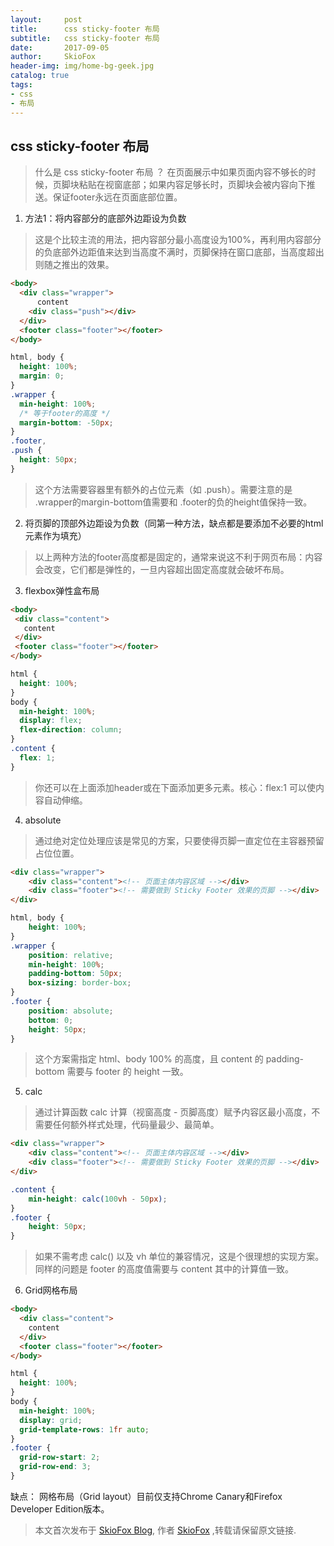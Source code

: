 ```yaml
---
layout:     post
title:      css sticky-footer 布局
subtitle:   css sticky-footer 布局
date:       2017-09-05
author:     SkioFox
header-img: img/home-bg-geek.jpg
catalog: true
tags:
- css
- 布局
---
```

## css sticky-footer 布局

> 什么是 css sticky-footer 布局 ？
> 在页面展示中如果页面内容不够长的时候，页脚块粘贴在视窗底部；如果内容足够长时，页脚块会被内容向下推送。保证footer永远在页面底部位置。

1. 方法1：将内容部分的底部外边距设为负数
> 这是个比较主流的用法，把内容部分最小高度设为100%，再利用内容部分的负底部外边距值来达到当高度不满时，页脚保持在窗口底部，当高度超出则随之推出的效果。
```html
<body>
  <div class="wrapper">
      content
    <div class="push"></div>
  </div>
  <footer class="footer"></footer>
</body>
```
```css
html, body {
  height: 100%;
  margin: 0;
}
.wrapper {
  min-height: 100%;
  /* 等于footer的高度 */
  margin-bottom: -50px;
}
.footer,
.push {
  height: 50px;
}
```
> 这个方法需要容器里有额外的占位元素（如 .push）。需要注意的是 .wrapper的margin-bottom值需要和 .footer的负的height值保持一致。
2. 将页脚的顶部外边距设为负数（同第一种方法，缺点都是要添加不必要的html元素作为填充）
> 以上两种方法的footer高度都是固定的，通常来说这不利于网页布局：内容会改变，它们都是弹性的，一旦内容超出固定高度就会破坏布局。
3. flexbox弹性盒布局
 ```html
 <body>
  <div class="content">
    content
  </div>
  <footer class="footer"></footer>
</body>
```
```css
html {
  height: 100%;
}
body {
  min-height: 100%;
  display: flex;
  flex-direction: column;
}
.content {
  flex: 1;
}
```
> 你还可以在上面添加header或在下面添加更多元素。核心：flex:1 可以使内容自动伸缩。
4. absolute
> 通过绝对定位处理应该是常见的方案，只要使得页脚一直定位在主容器预留占位位置。
```html
<div class="wrapper">
    <div class="content"><!-- 页面主体内容区域 --></div>
    <div class="footer"><!-- 需要做到 Sticky Footer 效果的页脚 --></div>
</div>
```
```css
html, body {
    height: 100%;
}
.wrapper {
    position: relative;
    min-height: 100%;
    padding-bottom: 50px;
    box-sizing: border-box;
}
.footer {
    position: absolute;
    bottom: 0;
    height: 50px;
}
```
> 这个方案需指定 html、body 100% 的高度，且 content 的 padding-bottom 需要与 footer 的 height 一致。
5. calc
> 通过计算函数 calc 计算（视窗高度 - 页脚高度）赋予内容区最小高度，不需要任何额外样式处理，代码量最少、最简单。
```html
<div class="wrapper">
    <div class="content"><!-- 页面主体内容区域 --></div>
    <div class="footer"><!-- 需要做到 Sticky Footer 效果的页脚 --></div>
</div>
```
```css
.content {
    min-height: calc(100vh - 50px);
}
.footer {
    height: 50px;
}
```
> 如果不需考虑 calc() 以及 vh 单位的兼容情况，这是个很理想的实现方案。同样的问题是 footer 的高度值需要与 content 其中的计算值一致。
6. Grid网格布局

```html
<body>
  <div class="content">
    content
  </div>
  <footer class="footer"></footer>
</body>
```
```css
html {
  height: 100%;
}
body {
  min-height: 100%;
  display: grid;
  grid-template-rows: 1fr auto;
}
.footer {
  grid-row-start: 2;
  grid-row-end: 3;
}
```
缺点： 网格布局（Grid layout）目前仅支持Chrome Canary和Firefox Developer Edition版本。
> 本文首次发布于 [SkioFox Blog](http://blog.skiofox.top), 作者 [SkioFox](https://github.com/LoverFancy/) ,转载请保留原文链接.